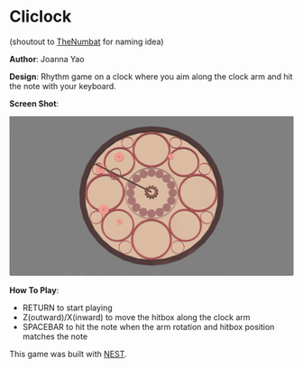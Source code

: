 # Cliclock

(shoutout to [TheNumbat](https://thenumb.at/) for naming idea)

**Author**: Joanna Yao

**Design**: Rhythm game on a clock where you aim along the clock arm and hit the note with your keyboard.

**Screen Shot**:

![Screen Shot](screenshot.png)

**How To Play**:

- RETURN to start playing
- Z(outward)/X(inward) to move the hitbox along the clock arm
- SPACEBAR to hit the note when the arm rotation and hitbox position matches the note

This game was built with [NEST](NEST.md).
